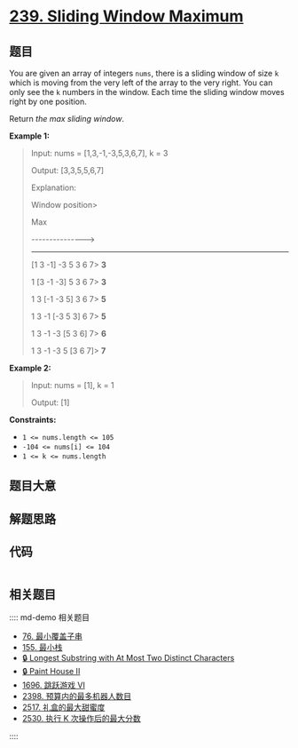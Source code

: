 # [239. Sliding Window Maximum](https://leetcode.com/problems/sliding-window-maximum/)

## 题目

You are given an array of integers `nums`, there is a sliding window of size
`k` which is moving from the very left of the array to the very right. You can
only see the `k` numbers in the window. Each time the sliding window moves
right by one position.

Return _the max sliding window_.



**Example 1:**

> Input: nums = [1,3,-1,-3,5,3,6,7], k = 3
> 
> Output: [3,3,5,5,6,7]
> 
> Explanation: 
> 
> Window position> 
> > 
> > 
> > 
> Max
> 
> ---------------> 
> > 
> > 
>    -----
> 
> [1  3  -1] -3  5  3  6  7> 
>    **3**
> 
>  1 [3  -1  -3] 5  3  6  7> 
>    **3**
> 
>  1  3 [-1  -3  5] 3  6  7> 
>   **5**
> 
>  1  3  -1 [-3  5  3] 6  7> 
>    **5**
> 
>  1  3  -1  -3 [5  3  6] 7> 
>    **6**
> 
>  1  3  -1  -3  5 [3  6  7]> 
>   **7**

**Example 2:**

> Input: nums = [1], k = 1
> 
> Output: [1]

**Constraints:**

  * `1 <= nums.length <= 105`
  * `-104 <= nums[i] <= 104`
  * `1 <= k <= nums.length`


## 题目大意

## 解题思路

## 代码

```javascript

```

## 相关题目

:::: md-demo 相关题目
- [76. 最小覆盖子串](./0076.md)
- [155. 最小栈](./0155.md)
- [🔒 Longest Substring with At Most Two Distinct Characters](https://leetcode.com/problems/longest-substring-with-at-most-two-distinct-characters)
- [🔒 Paint House II](https://leetcode.com/problems/paint-house-ii)
- [1696. 跳跃游戏 VI](https://leetcode.com/problems/jump-game-vi)
- [2398. 预算内的最多机器人数目](https://leetcode.com/problems/maximum-number-of-robots-within-budget)
- [2517. 礼盒的最大甜蜜度](https://leetcode.com/problems/maximum-tastiness-of-candy-basket)
- [2530. 执行 K 次操作后的最大分数](https://leetcode.com/problems/maximal-score-after-applying-k-operations)

::::
